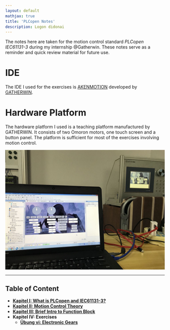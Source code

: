 ```yaml
---
layout: default
mathjax: true
title: 'PLCopen Notes'
description: Logon didonai
---
```

The notes here are taken for the motion control standard _PLCopen IEC61131-3_ during my internship @Gatherwin. These notes serve as a reminder and quick review material for future use.

# IDE
The IDE I used for the exercises is [AKENMOTION](http://www.gatherwin.com.cn/En/chain.asp?SortID=14) developed by [GATHERWIN](http://www.gatherwin.com.cn/En/main.asp).

# Hardware Platform
The hardware platform I used is a teaching platform manufactured by GATHERWIN. It consists of two Omoron motors, one touch screen and a button panel. The platform is sufficient for most of the exercises involving motion control.

![hardware platform](assets/images/hardware_platform.jpg)

***


## **Table of Content**

* [**Kapitel I: What is PLCopen and IEC61131-3?**](KapI.html)
* [**Kapitel II: Motion Control Theory**](KapII.html)
* [**Kapitel III: Brief Intro to Function Block**](KapIII.html)
* **Kapitel IV: Exercises**
  * [**Übung vi: Electronic Gears**](Uebung_vi_Electronic_gears.html)
